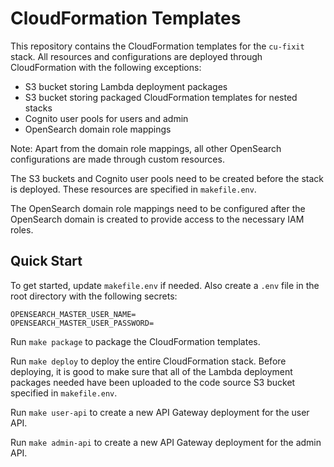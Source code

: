# CloudFormation Templates

This repository contains the CloudFormation templates for the `cu-fixit` stack. All resources and configurations are deployed through CloudFormation with the following exceptions:

- S3 bucket storing Lambda deployment packages
- S3 bucket storing packaged CloudFormation templates for nested stacks
- Cognito user pools for users and admin
- OpenSearch domain role mappings

Note: Apart from the domain role mappings, all other OpenSearch configurations are made through custom resources.

The S3 buckets and Cognito user pools need to be created before the stack is deployed. These resources are specified in `makefile.env`.

The OpenSearch domain role mappings need to be configured after the OpenSearch domain is created to provide access to the necessary IAM roles.

## Quick Start

To get started, update `makefile.env` if needed. Also create a `.env` file in the root directory with the following secrets:

```
OPENSEARCH_MASTER_USER_NAME=
OPENSEARCH_MASTER_USER_PASSWORD=
```

Run `make package` to package the CloudFormation templates.

Run `make deploy` to deploy the entire CloudFormation stack. Before deploying, it is good to make sure that all of the Lambda deployment packages needed have been uploaded to the code source S3 bucket specified in `makefile.env`.

Run `make user-api` to create a new API Gateway deployment for the user API.

Run `make admin-api` to create a new API Gateway deployment for the admin API.
